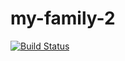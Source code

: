 my-family-2
===========

[![Build Status](https://travis-ci.org/prystupa/my-family-2.png)](https://travis-ci.org/prystupa/my-family-2)
